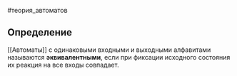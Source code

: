 #теория_автоматов 
## Определение
[[Автоматы]] с одинаковыми входными и выходными алфавитами называются **эквивалентными**, если при фиксации исходного состояния их реакция на все входы совпадает. 